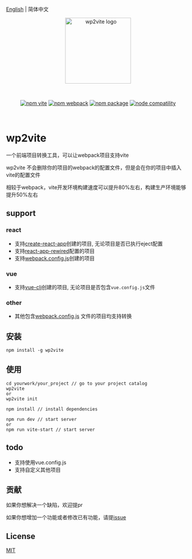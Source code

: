 [English](./README.md) | 简体中文

<p align="center">
  <a href="https://www.npmjs.com/package/wp2vite" target="_blank" rel="noopener noreferrer">
    <img width="180" src="https://github.com/dravenww/wp2vite/blob/master/logo.png?raw=true" alt="wp2vite logo">
  </a>
</p>
<br/>
<p align="center">
  <a href="https://npmjs.com/package/vite"><img src="https://img.shields.io/badge/vite-v2.1.0-brightgreen" alt="npm vite"></a>
  <a href="https://www.npmjs.com/package/webpack"><img src="https://img.shields.io/badge/npm-v2.1.4-brightgreen" alt="npm webpack"></a>
  <a href="https://www.npmjs.com/package/wp2vite"><img src="https://img.shields.io/badge/webpack->=4-brightgreen" alt="npm package"></a>
  <a href="https://nodejs.org/en/about/releases/"><img src="https://img.shields.io/badge/node->=10-brightgreen" alt="node compatility"></a>
</p>
<br/>

# wp2vite

一个前端项目转换工具，可以让webpack项目支持vite

wp2vite 不会删除你的项目的webpack的配置文件，但是会在你的项目中插入vite的配置文件

相较于webpack，vite开发环境构建速度可以提升80%左右，构建生产环境能够提升50%左右

## support
### react
- 支持[create-react-app](https://github.com/facebook/create-react-app)创建的项目, 无论项目是否已执行eject配置
- 支持[react-app-rewired](https://github.com/timarney/react-app-rewired)配置的项目
- 支持[webpack.config.js](https://github.com/webpack/webpack)创建的项目

### vue
- 支持[vue-cli](https://github.com/vuejs/vue-cli)创建的项目, 无论项目是否包含`vue.config.js`文件

### other
- 其他包含[webpack.config.js](https://github.com/webpack/webpack) 文件的项目均支持转换

## 安装
```
npm install -g wp2vite
```
## 使用
```
cd yourwork/your_project // go to your project catalog
wp2vite 
or 
wp2vite init

npm install // install dependencies

npm run dev // start server
or
npm run vite-start // start server
```

## todo
- 支持使用vue.config.js
- 支持自定义其他项目

## 贡献
如果你想解决一个缺陷，欢迎提pr

如果你想增加一个功能或者修改已有功能，请提[issue](https://github.com/tnfe/wp2vite/issues)

## License

[MIT](./LICENSE)
